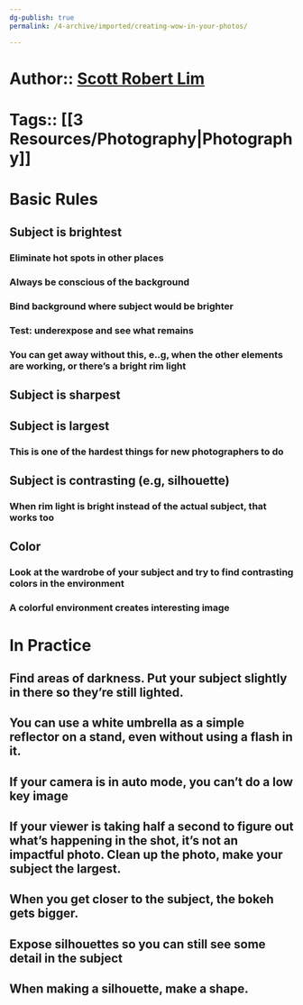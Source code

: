 ```yaml
---
dg-publish: true
permalink: /4-archive/imported/creating-wow-in-your-photos/

---
```




# Author:: [Scott Robert Lim](Scott%20Robert-Lim.md)


# Tags:: [[3 Resources/Photography\|Photography]]


# Basic Rules


## Subject is brightest


### Eliminate hot spots in other places


### Always be conscious of the background


### Bind background where subject would be brighter


### Test: underexpose and see what remains


### You can get away without this, e..g, when the other elements are working, or there’s a bright rim light


## Subject is sharpest


## Subject is largest


### This is one of the hardest things for new photographers to do


## Subject is contrasting (e.g, silhouette)


### When rim light is bright instead of the actual subject, that works too


## Color


### Look at the wardrobe of your subject and try to find contrasting colors in the environment


### A colorful environment creates interesting image


# In Practice


## Find areas of darkness. Put your subject slightly in there so they’re still lighted.


## You can use a white umbrella as a simple reflector on a stand, even without using a flash in it.


## If your camera is in auto mode, you can’t do a low key image


## If your viewer is taking half a second to figure out what’s happening in the shot, it’s not an impactful photo. Clean up the photo, make your subject the largest.


## When you get closer to the subject, the bokeh gets bigger.


## Expose silhouettes so you can still see some detail in the subject


## When making a silhouette, make a <span class="underline"><span class="underline">shape</span></span>.

